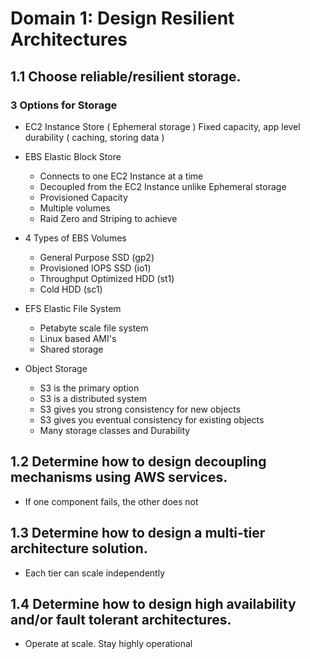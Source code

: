 # Domain 1: Design Resilient Architectures

## 1.1 Choose reliable/resilient storage.

### 3 Options for Storage

- EC2 Instance Store ( Ephemeral storage ) Fixed capacity, app level durability ( caching, storing data )

- EBS Elastic Block Store 
  - Connects to one EC2 Instance at a time 
  - Decoupled from the EC2 Instance unlike Ephemeral storage
  - Provisioned Capacity
  - Multiple volumes 
  - Raid Zero and Striping to achieve 
  
- 4 Types of EBS Volumes
  - General Purpose SSD (gp2)
  - Provisioned IOPS SSD (io1)
  - Throughput Optimized HDD (st1)
  - Cold HDD (sc1)

- EFS Elastic File System
  - Petabyte scale file system
  - Linux based AMI's
  - Shared storage
  
- Object Storage 

  - S3 is the primary option 
  - S3 is a distributed system
  - S3 gives you strong consistency for new objects
  - S3 gives you eventual consistency for existing objects
  - Many storage classes and Durability

## 1.2 Determine how to design decoupling mechanisms using AWS services.

- If one component fails, the other does not

## 1.3 Determine how to design a multi-tier architecture solution.

- Each tier can scale independently

## 1.4 Determine how to design high availability and/or fault tolerant architectures.

- Operate at scale. Stay highly operational 
